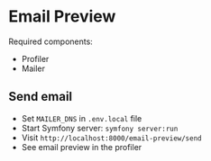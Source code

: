 # Email Preview

Required components:
- Profiler
- Mailer

## Send email

- Set `MAILER_DNS` in `.env.local` file
- Start Symfony server: `symfony server:run`
- Visit `http://localhost:8000/email-preview/send`
- See email preview in the profiler
